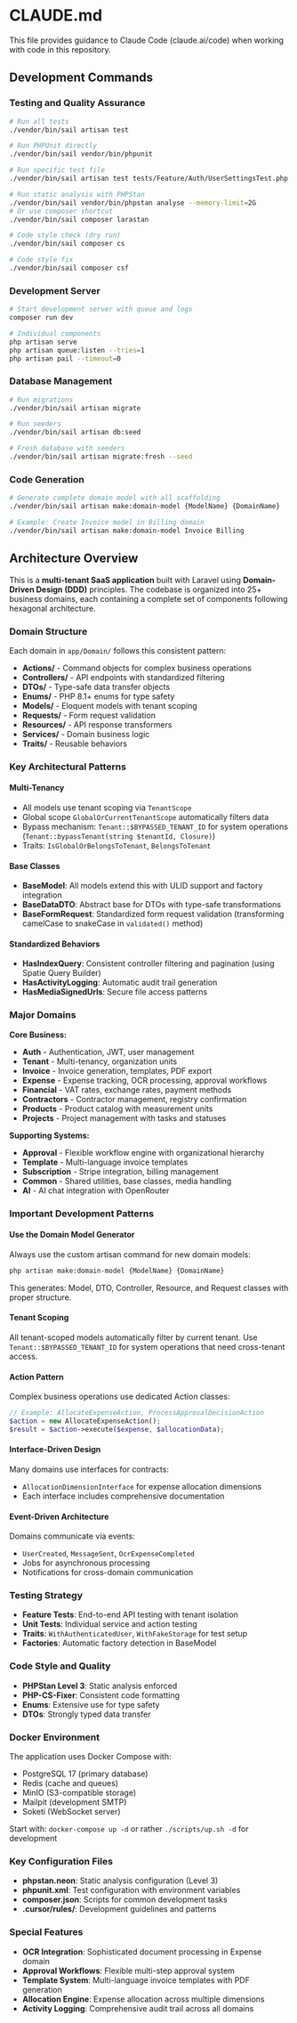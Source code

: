 # CLAUDE.md

This file provides guidance to Claude Code (claude.ai/code) when working with code in this repository.

## Development Commands

### Testing and Quality Assurance
```bash
# Run all tests
./vendor/bin/sail artisan test

# Run PHPUnit directly
./vendor/bin/sail vendor/bin/phpunit

# Run specific test file
./vendor/bin/sail artisan test tests/Feature/Auth/UserSettingsTest.php

# Run static analysis with PHPStan
./vendor/bin/sail vendor/bin/phpstan analyse --memory-limit=2G
# Or use composer shortcut
./vendor/bin/sail composer larastan

# Code style check (dry run)
./vendor/bin/sail composer cs

# Code style fix
./vendor/bin/sail composer csf
```

### Development Server
```bash
# Start development server with queue and logs
composer run dev

# Individual components
php artisan serve
php artisan queue:listen --tries=1
php artisan pail --timeout=0
```

### Database Management
```bash
# Run migrations
./vendor/bin/sail artisan migrate

# Run seeders
./vendor/bin/sail artisan db:seed

# Fresh database with seeders
./vendor/bin/sail artisan migrate:fresh --seed
```

### Code Generation
```bash
# Generate complete domain model with all scaffolding
./vendor/bin/sail artisan make:domain-model {ModelName} {DomainName}

# Example: Create Invoice model in Billing domain
./vendor/bin/sail artisan make:domain-model Invoice Billing
```

## Architecture Overview

This is a **multi-tenant SaaS application** built with Laravel using **Domain-Driven Design (DDD)** principles. The codebase is organized into 25+ business domains, each containing a complete set of components following hexagonal architecture.

### Domain Structure

Each domain in `app/Domain/` follows this consistent pattern:
- **Actions/** - Command objects for complex business operations
- **Controllers/** - API endpoints with standardized filtering
- **DTOs/** - Type-safe data transfer objects
- **Enums/** - PHP 8.1+ enums for type safety
- **Models/** - Eloquent models with tenant scoping
- **Requests/** - Form request validation
- **Resources/** - API response transformers
- **Services/** - Domain business logic
- **Traits/** - Reusable behaviors

### Key Architectural Patterns

#### Multi-Tenancy
- All models use tenant scoping via `TenantScope`
- Global scope `GlobalOrCurrentTenantScope` automatically filters data
- Bypass mechanism: `Tenant::$BYPASSED_TENANT_ID` for system operations (`Tenant::bypassTenant(string $tenantId, Closure)`)
- Traits: `IsGlobalOrBelongsToTenant`, `BelongsToTenant`

#### Base Classes
- **BaseModel**: All models extend this with ULID support and factory integration
- **BaseDataDTO**: Abstract base for DTOs with type-safe transformations
- **BaseFormRequest**: Standardized form request validation (transforming camelCase to snakeCase in `validated()` method)

#### Standardized Behaviors
- **HasIndexQuery**: Consistent controller filtering and pagination (using Spatie Query Builder)
- **HasActivityLogging**: Automatic audit trail generation
- **HasMediaSignedUrls**: Secure file access patterns

### Major Domains

**Core Business:**
- **Auth** - Authentication, JWT, user management
- **Tenant** - Multi-tenancy, organization units
- **Invoice** - Invoice generation, templates, PDF export
- **Expense** - Expense tracking, OCR processing, approval workflows
- **Financial** - VAT rates, exchange rates, payment methods
- **Contractors** - Contractor management, registry confirmation
- **Products** - Product catalog with measurement units
- **Projects** - Project management with tasks and statuses

**Supporting Systems:**
- **Approval** - Flexible workflow engine with organizational hierarchy
- **Template** - Multi-language invoice templates
- **Subscription** - Stripe integration, billing management
- **Common** - Shared utilities, base classes, media handling
- **AI** - AI chat integration with OpenRouter

### Important Development Patterns

#### Use the Domain Model Generator
Always use the custom artisan command for new domain models:
```bash
php artisan make:domain-model {ModelName} {DomainName}
```
This generates: Model, DTO, Controller, Resource, and Request classes with proper structure.

#### Tenant Scoping
All tenant-scoped models automatically filter by current tenant. Use `Tenant::$BYPASSED_TENANT_ID` for system operations that need cross-tenant access.

#### Action Pattern
Complex business operations use dedicated Action classes:
```php
// Example: AllocateExpenseAction, ProcessApprovalDecisionAction
$action = new AllocateExpenseAction();
$result = $action->execute($expense, $allocationData);
```

#### Interface-Driven Design
Many domains use interfaces for contracts:
- `AllocationDimensionInterface` for expense allocation dimensions
- Each interface includes comprehensive documentation

#### Event-Driven Architecture
Domains communicate via events:
- `UserCreated`, `MessageSent`, `OcrExpenseCompleted`
- Jobs for asynchronous processing
- Notifications for cross-domain communication

### Testing Strategy

- **Feature Tests**: End-to-end API testing with tenant isolation
- **Unit Tests**: Individual service and action testing
- **Traits**: `WithAuthenticatedUser`, `WithFakeStorage` for test setup
- **Factories**: Automatic factory detection in BaseModel

### Code Style and Quality

- **PHPStan Level 3**: Static analysis enforced
- **PHP-CS-Fixer**: Consistent code formatting
- **Enums**: Extensive use for type safety
- **DTOs**: Strongly typed data transfer

### Docker Environment

The application uses Docker Compose with:
- PostgreSQL 17 (primary database)
- Redis (cache and queues)
- MinIO (S3-compatible storage)
- Mailpit (development SMTP)
- Soketi (WebSocket server)

Start with: `docker-compose up -d` or rather `./scripts/up.sh -d` for development

### Key Configuration Files

- **phpstan.neon**: Static analysis configuration (Level 3)
- **phpunit.xml**: Test configuration with environment variables
- **composer.json**: Scripts for common development tasks
- **.cursor/rules/**: Development guidelines and patterns

### Special Features

- **OCR Integration**: Sophisticated document processing in Expense domain
- **Approval Workflows**: Flexible multi-step approval system
- **Template System**: Multi-language invoice templates with PDF generation
- **Allocation Engine**: Expense allocation across multiple dimensions
- **Activity Logging**: Comprehensive audit trail across all domains
